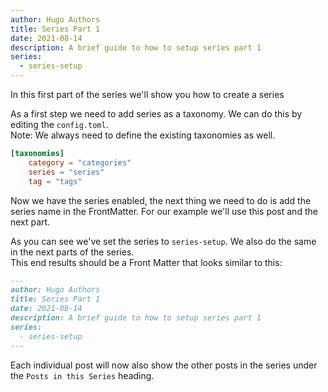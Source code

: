 ```yaml
---
author: Hugo Authors
title: Series Part 1
date: 2021-08-14
description: A brief guide to how to setup series part 1
series:
  - series-setup
---
```


In this first part of the series we'll show you how to create a series

<!--more-->

As a first step we need to add series as a taxonomy. We can do this by editing the `config.toml`.  
Note: We always need to define the existing taxonomies as well.

```toml
[taxonomies]
    category = "categories"
    series = "series"
    tag = "tags"
```

Now we have the series enabled, the next thing we need to do is add the series name in the FrontMatter.
For our example we'll use this post and the next part.

As you can see we've set the series to `series-setup`. We also do the same in the next parts of the series.  
This end results should be a Front Matter that looks similar to this:

```md
---
author: Hugo Authors
title: Series Part 1
date: 2021-08-14
description: A brief guide to how to setup series part 1
series:
  - series-setup
---
```

Each individual post will now also show the other posts in the series under the `Posts in this Series` heading.
